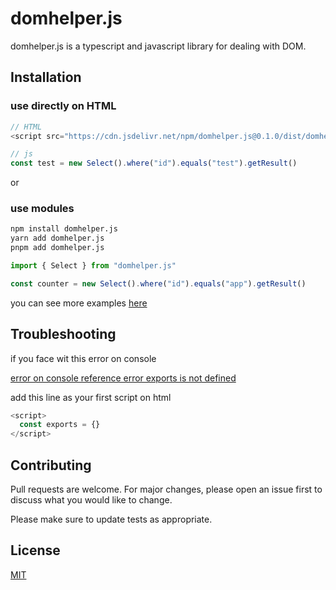# domhelper.js

domhelper.js is a typescript and javascript library for dealing with DOM.

## Installation

### use directly on HTML

```js
// HTML
<script src="https://cdn.jsdelivr.net/npm/domhelper.js@0.1.0/dist/domhelper.js"></script>

// js
const test = new Select().where("id").equals("test").getResult()
```

or

### use modules

```bash
npm install domhelper.js
yarn add domhelper.js
pnpm add domhelper.js
```

```js
import { Select } from "domhelper.js"

const counter = new Select().where("id").equals("app").getResult()
```

you can see more examples [here](https://github.com/hxsggsz/domhelper.js/blob/master/EXAMPLES.md)

## Troubleshooting
if you face wit this error on console

[error on console reference error exports is not defined](https://i.imgur.com/3DC5XyI.png)

add this line as your first script on html

```js
<script>
  const exports = {}
</script>
```

## Contributing

Pull requests are welcome. For major changes, please open an issue first
to discuss what you would like to change.

Please make sure to update tests as appropriate.

## License

[MIT](https://github.com/hxsggsz/domhelper.js/blob/master/LICENSE)